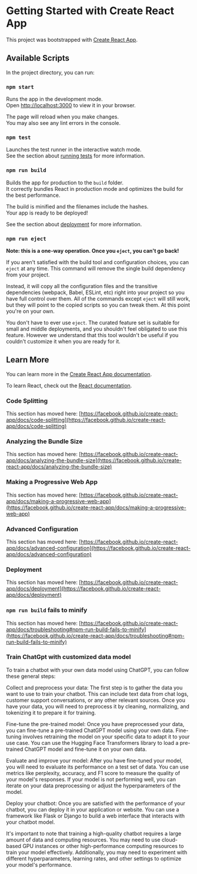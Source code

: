 # Getting Started with Create React App

This project was bootstrapped with [Create React App](https://github.com/facebook/create-react-app).

## Available Scripts

In the project directory, you can run:

### `npm start`

Runs the app in the development mode.\
Open [http://localhost:3000](http://localhost:3000) to view it in your browser.

The page will reload when you make changes.\
You may also see any lint errors in the console.

### `npm test`

Launches the test runner in the interactive watch mode.\
See the section about [running tests](https://facebook.github.io/create-react-app/docs/running-tests) for more information.

### `npm run build`

Builds the app for production to the `build` folder.\
It correctly bundles React in production mode and optimizes the build for the best performance.

The build is minified and the filenames include the hashes.\
Your app is ready to be deployed!

See the section about [deployment](https://facebook.github.io/create-react-app/docs/deployment) for more information.

### `npm run eject`

**Note: this is a one-way operation. Once you `eject`, you can't go back!**

If you aren't satisfied with the build tool and configuration choices, you can `eject` at any time. This command will remove the single build dependency from your project.

Instead, it will copy all the configuration files and the transitive dependencies (webpack, Babel, ESLint, etc) right into your project so you have full control over them. All of the commands except `eject` will still work, but they will point to the copied scripts so you can tweak them. At this point you're on your own.

You don't have to ever use `eject`. The curated feature set is suitable for small and middle deployments, and you shouldn't feel obligated to use this feature. However we understand that this tool wouldn't be useful if you couldn't customize it when you are ready for it.

## Learn More

You can learn more in the [Create React App documentation](https://facebook.github.io/create-react-app/docs/getting-started).

To learn React, check out the [React documentation](https://reactjs.org/).

### Code Splitting

This section has moved here: [https://facebook.github.io/create-react-app/docs/code-splitting](https://facebook.github.io/create-react-app/docs/code-splitting)

### Analyzing the Bundle Size

This section has moved here: [https://facebook.github.io/create-react-app/docs/analyzing-the-bundle-size](https://facebook.github.io/create-react-app/docs/analyzing-the-bundle-size)

### Making a Progressive Web App

This section has moved here: [https://facebook.github.io/create-react-app/docs/making-a-progressive-web-app](https://facebook.github.io/create-react-app/docs/making-a-progressive-web-app)

### Advanced Configuration

This section has moved here: [https://facebook.github.io/create-react-app/docs/advanced-configuration](https://facebook.github.io/create-react-app/docs/advanced-configuration)

### Deployment

This section has moved here: [https://facebook.github.io/create-react-app/docs/deployment](https://facebook.github.io/create-react-app/docs/deployment)

### `npm run build` fails to minify

This section has moved here: [https://facebook.github.io/create-react-app/docs/troubleshooting#npm-run-build-fails-to-minify](https://facebook.github.io/create-react-app/docs/troubleshooting#npm-run-build-fails-to-minify)


### Train ChatGpt with customized data model

To train a chatbot with your own data model using ChatGPT, you can follow these general steps:

Collect and preprocess your data: The first step is to gather the data you want to use to train your chatbot. This can include text data from chat logs, customer support conversations, or any other relevant sources. Once you have your data, you will need to preprocess it by cleaning, normalizing, and tokenizing it to prepare it for training.

Fine-tune the pre-trained model: Once you have preprocessed your data, you can fine-tune a pre-trained ChatGPT model using your own data. Fine-tuning involves retraining the model on your specific data to adapt it to your use case. You can use the Hugging Face Transformers library to load a pre-trained ChatGPT model and fine-tune it on your own data.

Evaluate and improve your model: After you have fine-tuned your model, you will need to evaluate its performance on a test set of data. You can use metrics like perplexity, accuracy, and F1 score to measure the quality of your model's responses. If your model is not performing well, you can iterate on your data preprocessing or adjust the hyperparameters of the model.

Deploy your chatbot: Once you are satisfied with the performance of your chatbot, you can deploy it in your application or website. You can use a framework like Flask or Django to build a web interface that interacts with your chatbot model.

It's important to note that training a high-quality chatbot requires a large amount of data and computing resources. You may need to use cloud-based GPU instances or other high-performance computing resources to train your model effectively. Additionally, you may need to experiment with different hyperparameters, learning rates, and other settings to optimize your model's performance.
